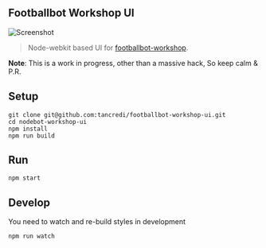 ## Footballbot Workshop UI

![Screenshot](http://oi57.tinypic.com/24wfwqw.jpg)

> Node-webkit based UI for [footballbot-workshop](https://github.com/tableflip/footballbot-workshop).

**Note**: This is a work in progress, other than a massive hack, So keep calm & P.R.

## Setup

```
git clone git@github.com:tancredi/footballbot-workshop-ui.git
cd nodebot-workshop-ui
npm install
npm run build
```

## Run

```
npm start
```

## Develop

You need to watch and re-build styles in development

```
npm run watch
```